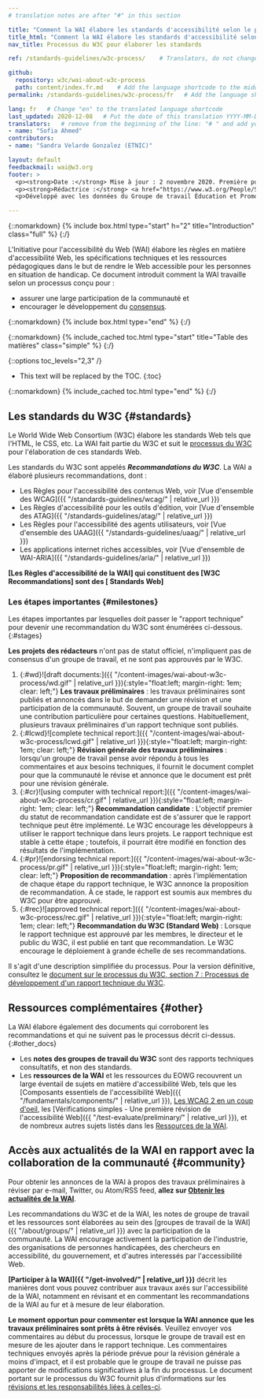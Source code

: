 ```yaml
---
# translation notes are after "#" in this section

title: "Comment la WAI élabore les standards d'accessibilité selon le processus du W3C : étapes importantes et opportunités pour contribuer"
title_html: "Comment la WAI élabore les standards d'accessibilité selon le processus du W3C :<br> étapes importantes et opportunités pour contribuer"
nav_title: Processus du W3C pour élaborer les standards

ref: /standards-guidelines/w3c-process/    # Translators, do not change this

github:
  repository: w3c/wai-about-w3c-process
  path: content/index.fr.md    # Add the language shortcode to the middle of the filename, for example: index.fr.md
permalink: /standards-guidelines/w3c-process/fr   # Add the language shortcode to the end, with no slash at end, for example: /standards-guidelines/w3c-process/fr

lang: fr   # Change "en" to the translated language shortcode
last_updated: 2020-12-08   # Put the date of this translation YYYY-MM-DD (with month in the middle)
translators:   # remove from the beginning of the line: "# " and add your name(s)
- name: "Sofia Ahmed"
contributors:
- name: "Sandra Velarde Gonzalez (ETNIC)"

layout: default
feedbackmail: wai@w3.org
footer: >
  <p><strong>Date :</strong> Mise à jour : 2 novembre 2020. Première publication : septembre 2006.</p>
  <p><strong>Rédactrice :</strong> <a href="https://www.w3.org/People/Shawn/">Shawn Lawton Henry</a>.</p>
  <p>Développé avec les données du Groupe de travail Éducation et Promotion (<a href="http://www.w3.org/WAI/EO/">EOWG</a>).</p>

---
```



{::nomarkdown}
{% include box.html type="start" h="2" title="Introduction" class="full" %}
{:/}

L'Initiative pour l'accessibilité du Web (WAI) élabore les règles en matière d'accessibilité Web, les spécifications techniques et les ressources pédagogiques dans le but de rendre le Web accessible pour les personnes en situation de handicap. Ce document introduit comment la WAI travaille selon un processus conçu pour :

-   assurer une large participation de la communauté et
-   encourager le développement du [consensus](https://www.w3.org/Consortium/Process/#Consensus).

{::nomarkdown}
{% include box.html type="end" %}
{:/}

{::nomarkdown}
{% include_cached toc.html type="start" title="Table des matières" class="simple" %}
{:/}

{::options toc_levels="2,3" /}

-   This text will be replaced by the TOC.
{:toc}

{::nomarkdown}
{% include_cached toc.html type="end" %}
{:/}

## Les standards du W3C {#standards}

Le World Wide Web Consortium (W3C) élabore les standards Web tels que l'HTML, le CSS, etc. La WAI fait partie du W3C et suit le [processus du W3C](http://www.w3.org/Consortium/Process/) pour l'élaboration de ces standards Web.

Les standards du W3C sont appelés ***Recommandations du W3C***. La WAI a élaboré plusieurs recommandations, dont :

-   Les Règles pour l'accessibilité des contenus Web, voir [Vue d'ensemble des WCAG]({{ "/standards-guidelines/wcag/" | relative_url }})
-   Les Règles d'accessibilité pour les outils d'édition, voir [Vue d'ensemble des ATAG]({{ "/standards-guidelines/atag/" | relative_url }})
-   Les Règles pour l'accessibilité des agents utilisateurs, voir [Vue d'ensemble des UAAG]({{ "/standards-guidelines/uaag/" | relative_url }})
-   Les applications internet riches accessibles, voir [Vue d'ensemble de WAI-ARIA]({{ "/standards-guidelines/aria/" | relative_url }})

**\[Les Règles d'accessibilité de la WAI\] qui constituent des \[W3C Recommandations\] sont des
\[ Standards Web\]**

### Les étapes importantes {#milestones}

Les étapes importantes par lesquelles doit passer le "rapport technique" pour devenir une recommandation du W3C sont énumérées ci-dessous.
{:#stages}

**Les projets des rédacteurs** n'ont pas de statut officiel, n'impliquent pas de consensus d'un groupe de travail, et ne sont pas approuvés par le W3C.

1.  {:#wd}![draft documents:]({{ "/content-images/wai-about-w3c-process/wd.gif" | relative_url }}){:style="float:left; margin-right: 1em; clear: left;"} **Les travaux préliminaires** : les travaux préliminaires sont publiés et annoncés dans le but de demander une révision et une participation de la communauté. Souvent, un groupe de travail souhaite une contribution particulière pour certaines questions. Habituellement, plusieurs travaux préliminaires d'un rapport technique sont publiés.
2.  {:#lcwd}![complete technical report:]({{ "/content-images/wai-about-w3c-process/lcwd.gif" | relative_url }}){:style="float:left; margin-right: 1em; clear: left;"} **Révision générale des travaux préliminaires** : lorsqu'un groupe de travail pense avoir répondu à tous les commentaires et aux besoins techniques, il fournit le document complet pour que la communauté le révise et annonce que le document est prêt pour une révision générale.
3.  {:#cr}![using computer with technical report:]({{ "/content-images/wai-about-w3c-process/cr.gif" | relative_url }}){:style="float:left; margin-right: 1em; clear: left;"} **Recommandation candidate** : L'objectif premier du statut de recommandation candidate est de s'assurer que le rapport technique peut être implémenté. Le W3C encourage les développeurs à utiliser le rapport technique dans leurs projets. Le rapport technique est stable à cette étape ; toutefois, il pourrait être modifié en fonction des résultats de l'implémentation.
4.  {:#pr}![endorsing technical report:]({{ "/content-images/wai-about-w3c-process/pr.gif" | relative_url }}){:style="float:left; margin-right: 1em; clear: left;"} **Proposition de recommandation** : après l'implémentation de chaque étape du rapport technique, le W3C annonce la proposition de recommandation. À ce stade, le rapport est soumis aux membres du W3C pour être approuvé.
5.  {:#rec}![approved technical report:]({{ "/content-images/wai-about-w3c-process/rec.gif" | relative_url }}){:style="float:left; margin-right: 1em; clear: left;"} **Recommandation du W3C
    (Standard Web)** : Lorsque le rapport technique est approuvé par les membres, le directeur et le public du W3C, il est publié en tant que recommandation. Le W3C encourage le déploiement à grande échelle de ses recommandations.

Il s'agit d'une description simplifiée du processus. Pour la version définitive, consultez le [document sur le processus du W3C, section 7 : Processus de développement d'un rapport technique du W3C](http://www.w3.org/Consortium/Process/#Reports).

## Ressources complémentaires {#other}

La WAI élabore également des documents qui corroborent les recommandations et qui ne suivent pas le processus décrit ci-dessus.
{:#other_docs}

-   Les **notes des groupes de travail du W3C** sont des rapports techniques consultatifs, et non des standards.
-   Les **ressources de la WAI** et les ressources du EOWG recouvrent un large éventail de sujets en matière d'accessibilité Web, tels que les [Composants essentiels de l'accessibilité Web]({{ "/fundamentals/components/" | relative_url }}), [Les WCAG 2 en un coup d'oeil](https://www.w3.org/WAI/standards-guidelines/wcag/glance/),
    les [Vérifications simples - Une première révision de l'accessibilité Web]({{ "/test-evaluate/preliminary/" | relative_url }}), et de nombreux autres sujets listés dans les [Ressources de la WAI](https://www.w3.org/WAI/resources/).

## Accès aux actualités de la WAI en rapport avec la collaboration de la communauté {#community}

Pour obtenir les annonces de la WAI à propos des travaux préliminaires à réviser par e-mail, Twitter, ou Atom/RSS feed, **allez sur [Obtenir les actualités de la WAI](https://www.w3.org/WAI/news/subscribe/)**.

Les recommandations du W3C et de la WAI, les notes de groupe de travail et les ressources sont élaborées au sein des [groupes de travail de la WAI]({{ "/about/groups/" | relative_url }})
avec la participation de la communauté. La WAI encourage activement la participation de l'industrie, des organisations de personnes handicapées, des chercheurs en accessibilité, du gouvernement, et d'autres interessés par l'accessibilité Web.

**[Participer à la WAI]({{ "/get-involved/" | relative_url }})**
décrit les manières dont vous pouvez contribuer aux travaux axés sur l'accessibilité de la WAI, notamment en révisant et en commentant les recommandations de la WAI au fur et à mesure de leur élaboration.

**Le moment opportun pour commenter est lorsque la WAI annonce que les travaux préliminaires sont prêts à être révisés**. Veuillez envoyer vos commentaires au début du processus, lorsque le groupe de travail est en mesure de les ajouter dans le rapport technique. Les commentaires techniques envoyés après la période prévue pour la révision générale a moins d'impact, et il est probable que le groupe de travail ne puisse pas apporter de modifications significatives à la fin du processus. Le document portant sur le processus du W3C fournit plus d'informations sur les [révisions et les responsabilités liées à celles-ci](https://www.w3.org/Consortium/Process/#doc-reviews).
